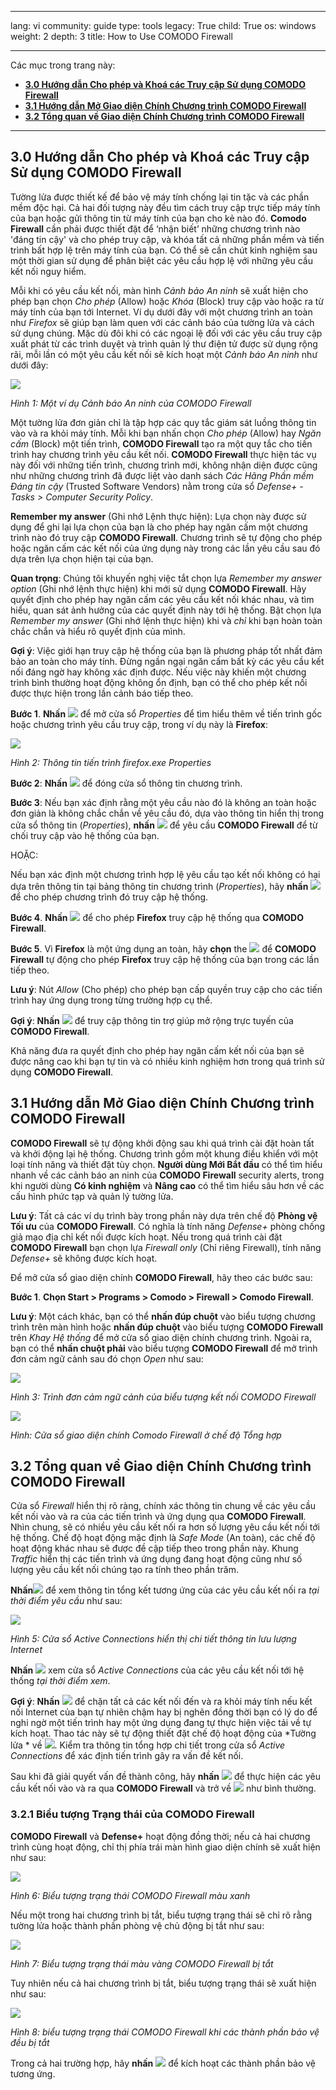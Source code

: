 

---

lang: vi
community: guide
type: tools
legacy: True
child: True
os: windows
weight: 2
depth: 3
title: How to Use COMODO Firewall

---

Các mục trong trang này:

- [**3.0 Hướng dẫn Cho phép và Khoá các Truy cập Sử dụng COMODO Firewall**](#3.0)
- [**3.1 Hướng dẫn Mở Giao diện Chính Chương trình COMODO Firewall**](#3.1)
- [**3.2 Tổng quan về Giao diện Chính Chương trình COMODO Firewall**](#3.2)

-------

<a name="3.0"></a>
## 3.0 Hướng dẫn Cho phép và Khoá các Truy cập Sử dụng COMODO Firewall ##


Tường lửa được thiết kế để bảo vệ máy tính chống lại tin tặc và các phần mềm độc hại. Cả hai đối tượng này đều tìm cách truy cập trực tiếp máy tính của bạn hoặc gửi thông tin từ máy tính của bạn cho kẻ nào đó. **Comodo Firewall** cần phải được thiết đặt để ‘nhận biết’ những chương trình nào 'đáng tin cậy' và cho phép truy cập, và khóa tất cả những phần mềm và tiến trình bất hợp lệ trên máy tính của bạn. Có thể sẽ cần chút kinh nghiệm sau một thời gian sử dụng để phân biệt các yêu cầu hợp lệ với những yêu cầu kết nối nguy hiểm.

Mỗi khi có yêu cầu kết nối, màn hình *Cảnh bảo An ninh* sẽ xuất hiện cho phép bạn chọn *Cho phép* (Allow) hoặc *Khóa* (Block) truy cập vào hoặc ra từ máy tính của bạn tới Internet. Ví dụ dưới đây với một chương trình an toàn như *Firefox* sẽ giúp bạn làm quen với các cảnh báo của tường lửa và cách sử dụng chúng. Mặc dù đôi khi có các ngoại lệ đối với các yêu cầu truy cập xuất phát từ các trình duyệt và trình quản lý thư điện tử được sử dụng rộng rãi, mỗi lần có một yêu cầu kết nối sẽ kích hoạt một *Cảnh báo An ninh* như dưới đây:

![](/sbox/screen/comodo-en/21.png)

*Hình 1: Một ví dụ Cảnh báo An ninh của COMODO Firewall*

Một tường lửa đơn giản chỉ là tập hợp các quy tắc giám sát luồng thông tin vào và ra khỏi máy tính. Mỗi khi bạn nhấn chọn *Cho phép* (Allow) hay *Ngăn cấm* (Block) một tiến trình, **COMODO Firewall** tạo ra một quy tắc cho tiến trình hay chương trình yêu cầu kết nối. **COMODO Firewall** thực hiện tác vụ này đối với những tiến trình, chương trình mới, không nhận diện được cũng như những chương trình đã được liệt vào danh sách *Các Hãng Phần mềm Đáng tin cậy* (Trusted Software Vendors) nằm trong cửa sổ *Defense+ - Tasks > Computer Security Policy*.

**Remember my answer** (Ghi nhớ Lệnh thực hiện): Lựa chọn này được sử dụng để ghi lại lựa chọn  của bạn là cho phép hay ngăn cấm một chương trình nào đó truy cập **COMODO Firewall**.  Chương trình sẽ tự động cho phép hoặc ngăn cấm các kết nối của ứng dụng này trong các lần yêu cầu sau đó dựa trên lựa chọn hiện tại của bạn.

**Quan trọng**: Chúng tôi khuyến nghị việc tắt chọn lựa *Remember my answer option* (Ghi nhớ lệnh thực hiện) khi mới sử dụng **COMODO Firewall**. Hãy quyết định cho phép hay ngăn cấm các yêu cầu kết nối khác nhau, và tìm hiểu, quan sát ảnh hưởng của các quyết định này tới hệ thống.  Bật chọn lựa *Remember my answer* (Ghi nhớ lệnh thực hiện) khi và *chỉ* khi bạn hoàn toàn chắc chắn và hiểu rõ quyết định của mình.


**Gợi ý**: Việc giới hạn truy cập hệ thống của bạn là phương pháp tốt nhất đảm bảo an toàn cho máy tính. Đừng ngần ngại ngăn cấm bất kỳ các yêu cầu kết nối đáng ngờ hay không xác định được. Nếu việc này khiến một chương trình bình thường hoạt động không ổn định, bạn có thể cho phép kết nối được thực hiện trong lần cảnh báo tiếp theo.

**Bước 1**. **Nhấn** ![](/sbox/screen/comodo-en/26.png) để mở cửa sổ *Properties* để tìm hiểu thêm về tiến trình gốc hoặc chương trình yêu cầu truy cập, trong ví dụ này là **Firefox**:

![](/sbox/screen/comodo-en/27.png)

*Hình 2: Thông tin tiến trình firefox.exe Properties*

**Bước 2**: **Nhấn** ![](/sbox/screen/comodo-en/02.png) để đóng cửa sổ thông tin chương trình.

**Bước 3**: Nếu bạn xác định rằng một yêu cầu nào đó là không an toàn hoặc đơn giản là không chắc chắn về yêu cầu đó, dựa vào thông tin hiển thị trong cửa sổ thông tin (*Properties*), **nhấn** ![](/sbox/screen/comodo-en/29.png) để yêu cầu **COMODO Firewall** để từ chối truy cập vào hệ thống của bạn.

HOẶC:

Nếu bạn xác định một chương trình hợp lệ yêu cầu tạo kết nối không có hại dựa trên thông tin tại bảng thông tin chương trình (*Properties*), hãy **nhấn** ![](/sbox/screen/comodo-en/28.png) để cho phép chương trình đó truy cập hệ thống.


**Bước 4**. **Nhấn** ![](/sbox/screen/comodo-en/28.png) để cho phép **Firefox** truy cập hệ thống qua **COMODO Firewall**. 

**Bước 5**. Vì **Firefox** là một ứng dụng an toàn, hãy **chọn** the ![](/sbox/screen/comodo-en/30.png) để **COMODO Firewall** tự động cho phép **Firefox** truy cập hệ thống của bạn trong các lần tiếp theo.

**Lưu ý**: Nút *Allow* (Cho phép) cho phép bạn cấp quyền truy cập cho các tiến trình hay ứng dụng trong từng trường hợp cụ thể.

**Gợi ý**: **Nhấn** ![](/sbox/screen/comodo-en/31.png) để truy cập thông tin trợ giúp mở rộng trực tuyến của **COMODO Firewall**.

Khả năng đưa ra quyết định cho phép hay ngăn cấm kết nối của bạn sẽ được nâng cao khi bạn tự tin và có nhiều kinh nghiệm hơn trong quá trình sử dụng **COMODO Firewall**. 

<a name="3.1"></a>
## 3.1 Hướng dẫn Mở Giao diện Chính Chương trình COMODO Firewall ##


**COMODO Firewall** sẽ tự động khởi động sau khi quá trình cài đặt hoàn tất và khởi động lại hệ thống. Chương trình gồm một khung điều khiển với một loại tính năng và thiết đặt tùy chọn. **Người dùng Mới Bắt đầu** có thể tìm hiểu nhanh về các cảnh báo an ninh của **COMODO Firewall** security alerts, trong khi người dùng **Có kinh nghiệm** và **Nâng cao** có thể tìm hiểu sâu hơn về các cấu hình phức tạp và quản lý tường lửa.

**Lưu ý**: Tất cả các ví dụ trình bày trong phần này dựa trên chế độ **Phòng vệ Tối ưu** của **COMODO Firewall**. Có nghĩa là tính năng *Defense+* phòng chống giả mạo địa chỉ kết nối được kích hoạt. Nếu trong quá trình cài đặt **COMODO Firewall** bạn chọn lựa *Firewall only* (Chỉ riêng Firewall), tính năng *Defense+* sẽ không được kích hoạt.

Để mở cửa sổ giao diện chính  **COMODO Firewall**, hãy theo các bước sau:

**Bước 1**. **Chọn Start > Programs > Comodo > Firewall > Comodo Firewall**. 

**Lưu ý**: Một cách khác, bạn có thể **nhấn đúp chuột** vào biểu tượng chương trình trên màn hình hoặc **nhấn đúp chuột** vào biểu tượng **COMODO Firewall** trên *Khay Hệ thống* để mở cửa sổ giao diện chính chương trình. Ngoài ra, bạn có thể **nhấn chuột phải** vào biểu tượng  **COMODO Firewall** để mở trình đơn cảm ngữ cảnh sau đó chọn *Open* như sau:

![](/sbox/screen/comodo-en/35.png)

*Hình 3: Trình đơn cảm ngữ cảnh của biểu tượng kết nối COMODO Firewall*

![](/sbox/screen/comodo-en/36.png)

*Hình: Cửa sổ giao diện chính Comodo Firewall ở chế độ Tổng hợp* 

  <a name="3.2"></a>
## 3.2 Tổng quan về Giao diện Chính Chương trình COMODO Firewall ##

Cửa sổ *Firewall* hiển thị rõ ràng, chính xác thông tin chung về các yêu cầu kết nối vào và ra của các tiến trình và ứng dụng qua **COMODO Firewall**. Nhìn chung, sẽ có nhiều yêu cầu kết nối ra hơn số lượng yêu cầu kết nối tới hệ thống. Chế độ hoạt động mặc định là *Safe Mode* (An toàn), các chế độ hoạt động khác nhau sẽ được đề cập tiếp theo trong phần này. Khung *Traffic* hiển thị các tiến trình và ứng dụng đang hoạt động cũng như số lượng yêu cầu kết nối chúng tạo ra tính theo phần trăm. 

**Nhấn**![](/sbox/screen/comodo-en/37.png) để xem thông tin tổng kết tương ứng của các yêu cầu kết nối ra *tại thời điểm yêu cầu* như sau:

![](/sbox/screen/comodo-en/38.png)

*Hình 5: Cửa sổ Active Connections hiển thị chi tiết thông tin lưu lượng Internet*

**Nhấn** ![](/sbox/screen/comodo-en/39.png) xem cửa sổ *Active Connections* của các yêu cầu kết nối tới hệ thống *tại thời điểm xem*.

**Gợi ý**: **Nhấn** ![](/sbox/screen/comodo-en/40.png) để chặn tất cả các kết nối đến và ra khỏi máy tính nếu kết nối Internet của bạn tự nhiên chậm hay bị nghẽn đồng thời bạn có lý do để nghi ngờ một tiến trình hay một ứng dụng đang tự thực hiện việc tải về tự kích hoạt. Thao tác này sẽ tự động thiết đặt chế độ hoạt động của *Tường lửa * về ![](/sbox/screen/comodo-en/41.png).
Kiểm tra thông tin tổng hợp chi tiết trong cửa sổ *Active Connections* để xác định tiến trình gây ra vấn đề kết nối.

Sau khi đã giải quyết vấn đề thành công, hãy **nhấn** ![](/sbox/screen/comodo-en/42.png) để thực hiện các yêu cầu kết nối vào và ra qua **COMODO Firewall** và trở về ![](/sbox/screen/comodo-en/43.png) như bình thường.

### 3.2.1 Biểu tượng Trạng thái của COMODO Firewall  ###

**COMODO Firewall** và **Defense+** hoạt động đồng thời; nếu cả hai chương trình cùng hoạt động, chỉ thị phía trái màn hình giao diện chính sẽ xuất hiện như sau:

![](/sbox/screen/comodo-en/69.png)

*Hình 6: Biểu tượng trạng thái COMODO Firewall màu xanh*

Nếu một trong hai chương trình bị tắt, biểu tượng trạng thái sẽ chỉ rõ rằng tường lửa hoặc thành phần phòng vệ chủ động bị tắt như sau:

![](/sbox/screen/comodo-en/70.png)

*Hình 7: Biểu tượng trạng thái màu vàng COMODO Firewall bị tắt*

Tuy nhiên nếu cả hai chương trình bị tắt, biểu tượng trạng thái sẽ xuất hiện như sau:

![](/sbox/screen/comodo-en/71.png)

*Hình 8: biểu tượng trạng thái COMODO Firewall khi các thành phần bảo vệ đều bị tắt*

Trong cả hai trường hợp, hãy **nhấn** ![](/sbox/screen/comodo-en/72.png) để kích hoạt các thành phần bảo vệ tương ứng.


